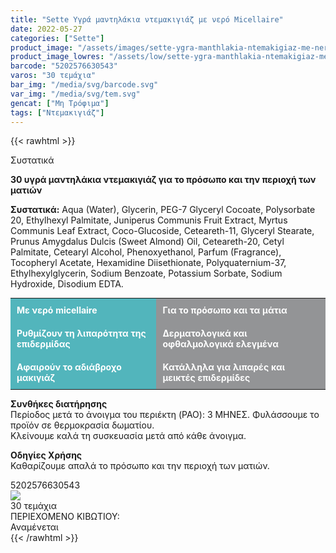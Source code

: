 ```yaml
---
title: "Sette Υγρά μαντηλάκια ντεμακιγιάζ με νερό Micellaire"
date: 2022-05-27
categories: ["Sette"]
product_image: "/assets/images/sette-ygra-manthlakia-ntemakigiaz-me-nero-micellaire.jpg"
product_image_lowres: "/assets/low/sette-ygra-manthlakia-ntemakigiaz-me-nero-micellaire.jpg"
barcode: "5202576630543"
varos: "30 τεμάχια"
bar_img: "/media/svg/barcode.svg"
var_img: "/media/svg/tem.svg"
gencat: ["Μη Τρόφιμα"]
tags: ["Ντεμακιγιάζ"]
---
```

{{< rawhtml >}}
<style>
    td:last-child {
    background: #939496;
}
td:first-child {
    background: #52b5bc;
}
td {
    padding: 10px;
    color: #fff;
    font-weight: bold;
}
.out {
    display:none;
}
.out div {
    padding: 10px;
    border-radius: 4px;
    margin-bottom: 2px;
    color: #fff;
    font-weight: bold
}
.out div:nth-child(-n+3) {
background: #52b5bc;
}

.out div:nth-child(n+4) {
background: #939496;
}
@media only screen and (max-width: 580px) {
        table {display: none;}
        .out {display: block; text-align: center;}

    }
</style>
<div class="product">

<div id="sistatika">Συστατικά</div>
<p><b>30 υγρά μαντηλάκια ντεμακιγιάζ για το πρόσωπο και την περιοχή των ματιών</b> </p>
<p><b>Συστατικά:</b> Aqua (Water), Glycerin, PEG-7 Glyceryl Cocoate, Polysorbate 20, Ethylhexyl Palmitate, Juniperus Communis Fruit Extract, Myrtus Communis Leaf Extract, Coco-Glucoside, Ceteareth-11, Glyceryl Stearate, Prunus Amygdalus Dulcis (Sweet Almond) Oil, Ceteareth-20, Cetyl Palmitate, Cetearyl Alcohol, Phenoxyethanol, Parfum (Fragrance), Tocopheryl Acetate, Hexamidine Diisethionate, Polyquaternium-37, Ethylhexylglycerin, Sodium Benzoate, Potassium Sorbate, Sodium Hydroxide, Disodium EDTA.</p>
<div class="out">
    <div>Με νερό micellaire</div>
    <div>Ρυθμίζουν τη λιπαρότητα της επιδερμίδας</div>
    <div>Αφαιρούν το αδιάβροχο μακιγιάζ</div>
    <div>Για το πρόσωπο και τα μάτια</div>
    <div>Δερματολογικά και οφθαλμολογικά ελεγμένα</div>
    <div>Κατάλληλα για λιπαρές και μεικτές επιδερμίδες</div>
</div>
<table style="width: 100%;font-size: inherit;">
<tbody>
<tr>
<td>Με νερό micellaire</td>
<td>Για το πρόσωπο και τα μάτια</td>
</tr>
<tr>
<td>Ρυθμίζουν τη λιπαρότητα της επιδερμίδας</td>
<td>Δερματολογικά και οφθαλμολογικά ελεγμένα</td>
</tr>
<tr>
<td>Αφαιρούν το αδιάβροχο μακιγιάζ</td>
<td>Κατάλληλα για λιπαρές και μεικτές επιδερμίδες</td>
</tr>
</tbody>
</table>
<p><strong>Συνθήκες διατήρησης</strong><br>Περίοδος μετά το άνοιγμα του περιέκτη (PAO): 3 ΜΗΝΕΣ. Φυλάσσουμε το προϊόν σε θερμοκρασία δωματίου.<br>Κλείνουμε καλά τη συσκευασία μετά από κάθε άνοιγμα.</p>
<p><strong>Οδηγίες Χρήσης</strong><br>Καθαρίζουμε απαλά το πρόσωπο και την περιοχή των ματιών.</p>
    
<div id="barcode">
        <div id="barimage1"></div><span id="bartext">5202576630543</span>
    </div>
    <div id="varos">
        <div id="varosimage" style="margin:0"><img src="/media/svg/tem.svg"></div><span id="varostext">30 τεμάχια</span>
    </div>
    <div id="kivotio">ΠΕΡΙΕΧΟΜΕΝΟ ΚΙΒΩΤΙΟΥ:<br>Αναμένεται</div>
    <div class="pimg"></div>
</div>
{{< /rawhtml >}}


